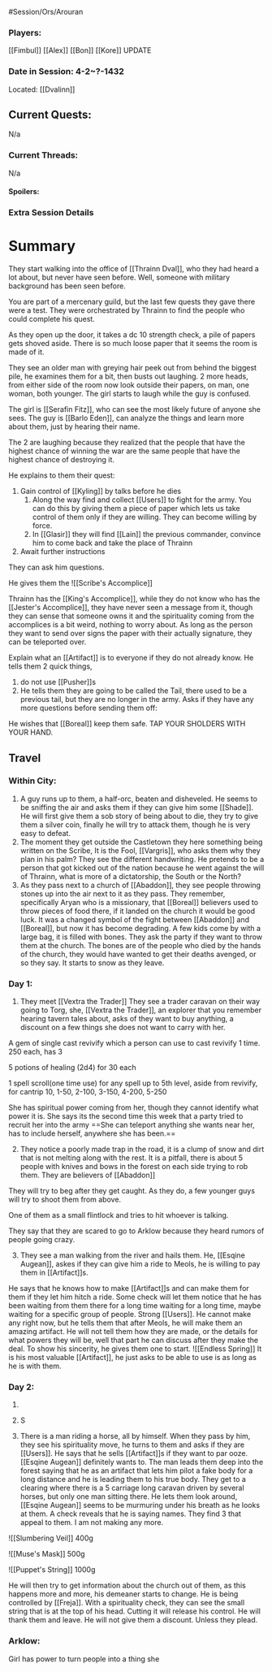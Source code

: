 #Session/Ors/Arouran 


### Players:
[[Fimbul]]
[[Alex]]
[[Bon]]
[[Kore]]
UPDATE
### Date in Session:  4-2~?-1432
Located: [[Dvalinn]]
## Current Quests: 
N/a
### Current Threads:
N/a
#### Spoilers:

### Extra Session Details


# Summary

They start walking into the office of [[Thrainn Dval]], who they had heard a lot about, but never have seen before. Well, someone with military background has been seen before. 

You are part of a mercenary guild, but the last few quests they gave there were a test. They were orchestrated by Thrainn to find the people who could complete his quest. 

As they open up the door, it takes a dc 10 strength check, a pile of papers gets shoved aside. There is so much loose paper that it seems the room is made of it. 

They see an older man with greying hair peek out from behind the biggest pile, he examines them for a bit, then busts out laughing. 2 more heads, from either side of the room now look outside their papers, on man, one woman, both younger. The girl starts to laugh while the guy is confused. 

The girl is [[Serafin Fitz]], who can see the most likely future of anyone she sees.
The guy is [[Barlo Eden]], can analyze the things and learn more about them, just by hearing their name.

The 2 are laughing because they realized that the people that have the highest chance of winning the war are the same people that have the highest chance of destroying it. 

He explains to them their quest: 
1. Gain control of [[Kyling]] by talks before he dies 
	1. Along the way find and collect [[Users]] to fight for the army. You can do this by giving them a piece of paper which lets us take control of them only if they are willing. They can become willing by force. 
	2. In [[Glasir]] they will find [[Lain]] the previous commander, convince him to come back and take the place of Thrainn 
2. Await further instructions

They can ask him questions. 

He gives them the ![[Scribe's Accomplice]]

Thrainn has the [[King's Accomplice]], while they do not know who has the [[Jester's Accomplice]], they have never seen a message from it, though they can sense that someone owns it and the spirituality coming from the accomplices is a bit weird, nothing to worry about. As long as the person they want to send over signs the paper with their actually signature, they can be teleported over. 

Explain what an [[Artifact]] is to everyone if they do not already know. He tells them 2 quick things, 
1. do not use [[Pusher]]s
2. He tells them they are going to be called the Tail, there used to be a previous tail, but they are no longer in the army. Asks if they have any more questions before sending them off:

He wishes that [[Boreal]] keep them safe. TAP YOUR SHOLDERS WITH YOUR HAND. 

## Travel 


### Within City:

1. A guy runs up to them, a half-orc, beaten and disheveled. He seems to be sniffing the air and asks them if they can give him some [[Shade]]. He will first give them a sob story of being about to die, they try to give them a silver coin, finally he will try to attack them, though he is very easy to defeat.
2. The moment they get outside the Castletown they here something being written on the Scribe, It is the Fool, [[Vargris]], who asks them why they plan in his palm? They see the different handwriting. He pretends to be a person that got kicked out of the nation because he went against the will of Thrainn, what is more of a dictatorship, the South or the North?
3. As they pass next to a church of [[Abaddon]], they see people throwing stones up into the air next to it as they pass. They remember, specifically Aryan who is a missionary, that [[Boreal]] believers used to throw pieces of food there, if it landed on the church it would be good luck. It was a changed symbol of the fight between [[Abaddon]] and [[Boreal]], but now it has become degrading. A few kids come by with a large bag, it is filled with bones. They ask the party if they want to throw them at the church. The bones are of the people who died by the hands of the church, they would have wanted to get their deaths avenged, or so they say. 
It starts to snow as they leave.
### Day 1:

1. They meet [[Vextra the Trader]]
They see a trader caravan on their way going to Torg, she, [[Vextra the Trader]], an explorer that you remember hearing tavern tales about, asks of they want to buy anything, a discount on a few things she does not want to carry with her. 

A gem of single cast revivify which a person can use to cast revivify 1 time. 250 each, has 3

5 potions of healing (2d4) for 30 each

1 spell scroll(one time use) for any spell up to 5th level, aside from revivify, for cantrip 10, 1-50, 2-100, 3-150, 4-200, 5-250

She has spiritual power coming from her, though they cannot identify what power it is.
She says its the second time this week that a party tried to recruit her into the army 
==She can teleport anything she wants near her, has to include herself, anywhere she has been.==


2. They notice a poorly made trap in the road, it is a clump of snow and dirt that is not melting along with the rest. It is a pitfall, there is about 5 people with knives and bows in the forest on each side trying to rob them. They are believers of [[Abaddon]]

They will try to beg after they get caught. As they do, a few younger guys will try to shoot them from above. 

One of them as a small flintlock and tries to hit whoever is talking. 

They say that they are scared to go to Arklow because they heard rumors of people going crazy. 

3. They see a man walking from the river and hails them. He, [[Esqine Augean]], askes if they can give him a ride to Meols, he is willing to pay them in [[Artifact]]s.

He says that he knows how to make [[Artifact]]s and can make them for them if they let him hitch a ride. 
Some check will let them notice that he has been waiting from them there for a long time waiting for a long time, maybe waiting for a specific group of people. Strong [[Users]].
He cannot make any right now, but he tells them that after Meols, he will make them an amazing artifact. He will not tell them how they are made, or the details for what powers they will be, well that part he can discuss after they make the deal. 
To show his sincerity, he gives them one to start. 
![[Endless Spring]]
It is his most valuable [[Artifact]], he just asks to be able to use is as long as he is with them. 

### Day 2:

1.  

2. S
3. There is a man riding a horse, all by himself. 
When they pass by him, they see his spirituality move, he turns to them and asks if they are [[Users]]. He says that he sells [[Artifact]]s if they want to par ooze. [[Esqine Augean]] definitely wants to. The man leads them deep into the forest saying that he as an artifact that lets him pilot a fake body for a long distance and he is leading them to his true body. 
They get to a clearing where there is a 5 carriage long caravan driven by several horses, but only one man sitting there. He lets them look around, [[Esqine Augean]] seems to be murmuring under his breath as he looks at them. A check reveals that he is saying names. They find 3 that appeal to them. I am not making any more. 

![[Slumbering Veil]]
400g 

![[Muse's Mask]]
500g

![[Puppet's String]]
1000g

He will then try to get information about the church out of them, as this happens more and more, his demeaner starts to change. He is being controlled by [[Freja]]. With a spirituality check, they can see the small string that is at the top of his head. Cutting it will release his control. He will thank them and leave. He will not give them a discount. Unless they plead. 

### Arklow:

Girl has power to turn people into a thing she